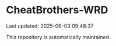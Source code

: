 # CheatBrothers-WRD

Last updated: 2025-06-03 09:48:37

This repository is automatically maintained.

